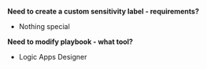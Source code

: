 **Need to create a custom sensitivity label - requirements?**
- Nothing special

**Need to modify playbook - what tool?**
- Logic Apps Designer
